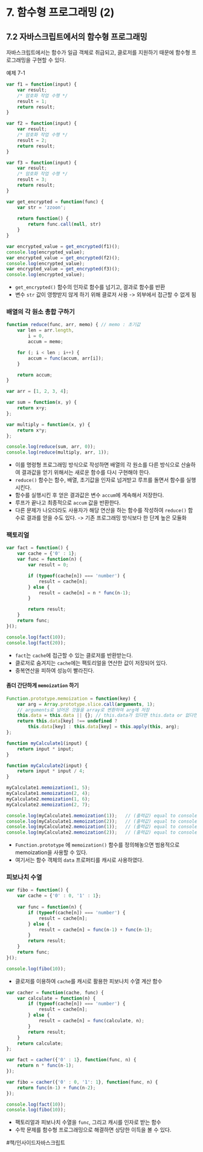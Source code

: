 # 7. 함수형 프로그래밍 (2)
## 7.2 자바스크립트에서의 함수형 프로그래밍
자바스크립트에서는 함수가 일급 객체로 취급되고, 클로저를 지원하기 때문에 함수형 프로그래밍을 구현할 수 있다.

예제 7-1
```javascript
var f1 = function(input) {
    var result;
    /* 암호화 작업 수행 */
    result = 1;
    return result;
}

var f2 = function(input) {
    var result;
    /* 암호화 작업 수행 */
    result = 2;
    return result;
}

var f3 = function(input) {
    var result;
    /* 암호화 작업 수행 */
    result = 3;
    return result;
}

var get_encrypted = function(func) {
    var str = 'zzoon';
    
    return function() {
        return func.call(null, str)
    }
}

var encrypted_value = get_encrypted(f1)();
console.log(encrypted_value);
var encrypted_value = get_encrypted(f2)();
console.log(encrypted_value);
var encrypted_value = get_encrypted(f3)();
console.log(encrypted_value);
```

- `get_encrypted()` 함수의 인자로 함수를 넘기고, 결과로 함수를 반환
- 변수 `str` 값이 영향받지 않게 하기 위해 클로저 사용 -> 외부에서 접근할 수 없게 됨

### 배열의 각 원소 총합 구하기

```javascript
function reduce(func, arr, memo) { // memo : 초기값
    var len = arr.length,
        i = 0,
        accum = memo;

    for (; i < len ; i++) {
        accum = func(accum, arr[i]);
    }

    return accum;
}

var arr = [1, 2, 3, 4];

var sum = function(x, y) {
    return x+y;
};

var multiply = function(x, y) {
    return x*y;
};

console.log(reduce(sum, arr, 0));
console.log(reduce(multiply, arr, 1));
```

- 이를 명령형 프로그래밍 방식으로 작성하면 배열의 각 원소를 다른 방식으로 산술하여 결과값을 얻기 위해서는 새로운 함수를 다시 구현해야 한다.
- `reduce()` 함수는 함수, 배열, 초기값을 인자로 넘겨받고 루프를 돌면서 함수를 실행시킨다.
- 함수를 실행시킨 후 얻은 결과값은 변수 `accum`에 계속해서 저장한다.
- 루프가 끝나고 최종적으로 `accum` 값을 반환한다.
- 다른 문제가 나오더라도 사용자가 해당 연산을 하는 함수를 작성하여 `reduce()` 함수로 결과를 얻을 수도 있다. -> 기존 프로그래밍 방식보다 한 단계 높은 모듈화

### 팩토리얼
```javascript
var fact = function() {
    var cache = {'0' : 1};
    var func = function(n) {
        var result = 0;

        if (typeof(cache[n]) === 'number') {
            result = cache[n];
        } else {
            result = cache[n] = n * func(n-1);
        }

        return result;
    }
    return func;
}();

console.log(fact(10));
console.log(fact(20));
```

- `fact`는 `cache`에 접근할 수 있는 클로저를 반환받는다.
- 클로저로 숨겨지는 `cache`에는 팩토리얼을 연산한 값이 저장되어 있다.
- 중복연산을 피하여 성능이 빨라진다.

#### 좀더 간단하게 `memoization` 하기
```javascript
Function.prototype.memoization = function(key) {
    var arg = Array.prototype.slice.call(arguments, 1);
    // arguments로 넘어온 것들을 array로 변환하여 arg에 저장
    this.data = this.data || {}; // this.data가 있다면 this.data or 없다면 {}
    return this.data[key] !== undefined ?
        this.data[key] : this.data[key] = this.apply(this, arg);
};

function myCalculate1(input) {
    return input * input;
}

function myCalculate2(input) {
    return input * input / 4;
}

myCalculate1.memoization(1, 5);
myCalculate1.memoization(2, 4);
myCalculate2.memoization(1, 6);
myCalculate2.memoization(2, 7);

console.log(myCalculate1.memoization(1));   // (출력값) equal to console.log(myCacluate1.data[1]);
console.log(myCalculate1.memoization(2));   // (출력값) equal to console.log(myCacluate2.data[2]);
console.log(myCalculate2.memoization(1));   // (출력값) equal to console.log(myCacluate1.data[1]);
console.log(myCalculate2.memoization(2));   // (출력값) equal to console.log(myCacluate2.data[2]);
```

- `Function.prototype` 에 `memoization()` 함수를 정의해놓으면 범용적으로 memoization을 사용할 수 있다.
- 여기서는 함수 객체의 `data` 프로퍼티를 캐시로 사용하였다.

### 피보나치 수열
```javascript
var fibo = function() {
    var cache = {'0' : 0, '1' : 1};
    
    var func = function(n) {
        if (typeof(cache[n]) === 'number') {
            result = cache[n];
        } else { 
            result = cache[n] = func(n-1) + func(n-1);
        }
        return result;
    }
    return func;
}();

console.log(fibo(10));
```

- 클로저를 이용하여 `cache`를 캐시로 활용한 피보나치 수열 계산 함수

```javascript
var cacher = function(cache, func) {
    var calculate = function(n) {
        if (typeof(cache[n]) === 'number') {
            result = cache[n];
        } else {
            result = cache[n] = func(calculate, n);
        }
        return result;
    }
    return calculate;
};

var fact = cacher({'0' : 1}, function(func, n) {
    return n * func(n-1);
});

var fibo = cacher({'0' : 0, '1': 1}, function(func, n) {
    return func(n-1) + func(n-2);
});

console.log(fact(10));
console.log(fibo(10));
```

- 팩토리얼과 피보나치 수열을 `func`, 그리고 캐시를 인자로 받는 함수
- 수학 문제를 함수형 프로그래밍으로 해결하면 상당한 이득을 볼 수 있다.

#책/인사이드자바스크립트
